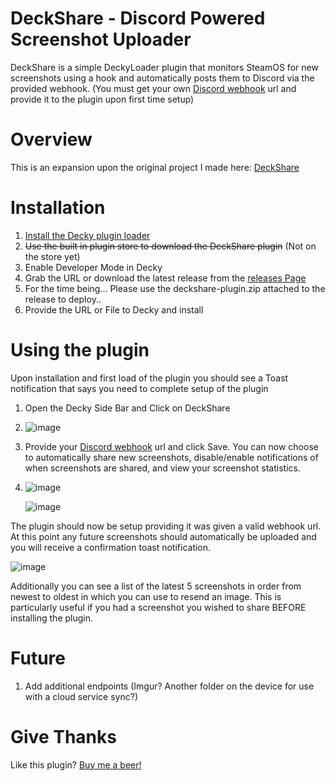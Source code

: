 # DeckShare - Discord Powered Screenshot Uploader

DeckShare is a simple DeckyLoader plugin that monitors SteamOS for new screenshots using a hook and automatically posts them to Discord via the provided webhook. (You must get your own [Discord webhook](https://support.discord.com/hc/en-us/articles/228383668-Intro-to-Webhooks) url and provide it to the plugin upon first time setup)

# Overview
This is an expansion upon the original project I made here: [DeckShare](https://github.com/SmugZombie/DeckShare)

# Installation
1. [Install the Decky plugin loader](https://github.com/SteamDeckHomebrew/decky-loader#installation)
2. ~~Use the built in plugin store to download the DeckShare plugin~~ (Not on the store yet)
2. Enable Developer Mode in Decky
3. Grab the URL or download the latest release from the [releases Page](https://github.com/SmugZombie/DeckShare-DeckyPlugin/releases)
4. For the time being... Please use the deckshare-plugin.zip attached to the release to deploy.. 
5. Provide the URL or File to Decky and install

# Using the plugin
Upon installation and first load of the plugin you should see a Toast notification that says you need to complete setup of the plugin

1. Open the Decky Side Bar and Click on DeckShare
2. 
   ![image](https://github.com/SmugZombie/DeckShare-DeckyPlugin/assets/11764327/caed3493-5f39-4380-b19b-923ecb3fb5b4)

3. Provide your [Discord webhook](https://support.discord.com/hc/en-us/articles/228383668-Intro-to-Webhooks) url and click Save. You can now choose to automatically share new screenshots, disable/enable notifications of when screenshots are shared, and view your screenshot statistics.
4. 
   ![image](https://github.com/SmugZombie/DeckShare-DeckyPlugin/assets/11764327/d975e73b-4eec-4789-9d90-2347d6bc3f33)

   ![image](https://github.com/SmugZombie/DeckShare-DeckyPlugin/assets/11764327/170fdba9-6fd4-4a81-93cc-2191e8a49d51)


The plugin should now be setup providing it was given a valid webhook url. At this point any future screenshots should automatically be uploaded and you will receive a confirmation toast notification.

![image](https://github.com/SmugZombie/DeckShare-DeckyPlugin/assets/11764327/6a50c5a6-bf5d-4bc5-ada0-3891339a33d8)

Additionally you can see a list of the latest 5 screenshots in order from newest to oldest in which you can use to resend an image. This is particularly useful if you had a screenshot you wished to share BEFORE installing the plugin.

# Future
1. Add additional endpoints (Imgur? Another folder on the device for use with a cloud service sync?)


# Give Thanks

Like this plugin? [Buy me a beer!](https://www.paypal.com/paypalme/regli)
